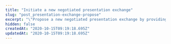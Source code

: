```yaml
---
title: "Initiate a new negotiated presentation exchange"
slug: "post_presentation-exchange-propose"
excerpt: "\"Propose a new negotiated presentation exchange by providing required contexts and properties\""
hidden: false
createdAt: "2020-10-15T09:19:18.695Z"
updatedAt: "2020-10-15T09:19:18.695Z"
---
```

